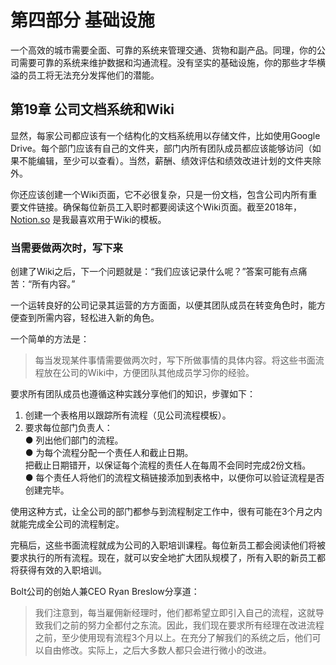 # 第四部分 基础设施

一个高效的城市需要全面、可靠的系统来管理交通、货物和副产品。同理，你的公司需要可靠的系统来维护数据和沟通流程。没有坚实的基础设施，你的那些才华横溢的员工将无法充分发挥他们的潜能。

## 第19章 公司文档系统和Wiki
显然，每家公司都应该有一个结构化的文档系统用以存储文件，比如使用Google Drive。每个部门应该有自己的文件夹，部门内所有团队成员都应该能够访问（如果不能编辑，至少可以查看）。当然，薪酬、绩效评估和绩效改进计划的文件夹除外。

你还应该创建一个Wiki页面，它不必很复杂，只是一份文档，包含公司内所有重要文件链接。确保每位新员工入职时都要阅读这个Wiki页面。截至2018年，[Notion.so](https://www.notion.so/) 是我最喜欢用于Wiki的模板。

### 当需要做两次时，写下来

创建了Wiki之后，下一个问题就是：“我们应该记录什么呢？”答案可能有点痛苦：“所有内容。”

一个运转良好的公司记录其运营的方方面面，以便其团队成员在转变角色时，能方便查到所需内容，轻松进入新的角色。

一个简单的方法是：
> 每当发现某件事情需要做两次时，写下所做事情的具体内容。将这些书面流程放在公司的Wiki中，方便团队其他成员学习你的经验。

要求所有团队成员也遵循这种实践分享他们的知识，步骤如下：

1.	创建一个表格用以跟踪所有流程（见公司流程模板）。
2.	要求每位部门负责人：<br>
  ● 列出他们部门的流程。<br>
  ●	为每个流程分配一个责任人和截止日期。<br>
    把截止日期错开，以保证每个流程的责任人在每周不会同时完成2份文档。<br>
  ●	每个责任人将他们的流程文稿链接添加到表格中，以便你可以验证流程是否创建完毕。<br>

使用这种方式，让全公司的部门都参与到流程制定工作中，很有可能在3个月之内就能完成全公司的流程制定。

完稿后，这些书面流程就成为公司的入职培训课程。每位新员工都会阅读他们将被要求执行的所有流程。现在，就可以安全地扩大团队规模了，所有入职的新员工都将获得有效的入职培训。

Bolt公司的创始人兼CEO Ryan Breslow分享道：

> 我们注意到，每当雇佣新经理时，他们都希望立即引入自己的流程，这就导致我们之前的努力全都付之东流。因此，我们现在要求所有经理在改进流程之前，至少使用现有流程3个月以上。在充分了解我们的系统之后，他们可以自由修改。实际上，之后大多数人都只会进行微小的改进。
